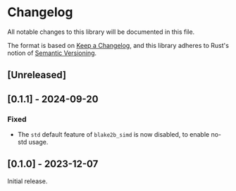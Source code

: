 # Changelog
All notable changes to this library will be documented in this file.

The format is based on [Keep a Changelog](https://keepachangelog.com/en/1.0.0/),
and this library adheres to Rust's notion of
[Semantic Versioning](https://semver.org/spec/v2.0.0.html).

## [Unreleased]

## [0.1.1] - 2024-09-20
### Fixed
- The `std` default feature of `blake2b_simd` is now disabled, to enable no-std
  usage.

## [0.1.0] - 2023-12-07
Initial release.
